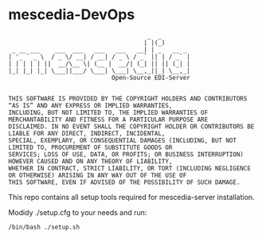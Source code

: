 # mescedia-DevOps

                                           _  _
                                          | |(_)
     _ __ ___    ___  ___   ___   ___   __| | _   __ _
    | '_ ` _ \  / _ \/ __| / __| / _ \ / _` || | / _` |
    | | | | | ||  __/\__ \| (__ |  __/| (_| || || (_| |
    |_| |_| |_| \___||___/ \___| \___| \__,_||_| \__,_|
                                 Open-Source EDI-Server
                    

    THIS SOFTWARE IS PROVIDED BY THE COPYRIGHT HOLDERS AND CONTRIBUTORS “AS IS” AND ANY EXPRESS OR IMPLIED WARRANTIES,
    INCLUDING, BUT NOT LIMITED TO, THE IMPLIED WARRANTIES OF MERCHANTABILITY AND FITNESS FOR A PARTICULAR PURPOSE ARE
    DISCLAIMED. IN NO EVENT SHALL THE COPYRIGHT HOLDER OR CONTRIBUTORS BE LIABLE FOR ANY DIRECT, INDIRECT, INCIDENTAL,
    SPECIAL, EXEMPLARY, OR CONSEQUENTIAL DAMAGES (INCLUDING, BUT NOT LIMITED TO, PROCUREMENT OF SUBSTITUTE GOODS OR
    SERVICES; LOSS OF USE, DATA, OR PROFITS; OR BUSINESS INTERRUPTION) HOWEVER CAUSED AND ON ANY THEORY OF LIABILITY,
    WHETHER IN CONTRACT, STRICT LIABILITY, OR TORT (INCLUDING NEGLIGENCE OR OTHERWISE) ARISING IN ANY WAY OUT OF THE USE OF
    THIS SOFTWARE, EVEN IF ADVISED OF THE POSSIBILITY OF SUCH DAMAGE.                    
    
This repo contains all setup tools required for mescedia-server installation.

Modidy ./setup.cfg to your needs and run:

    /bin/bash ./setup.sh 
    

